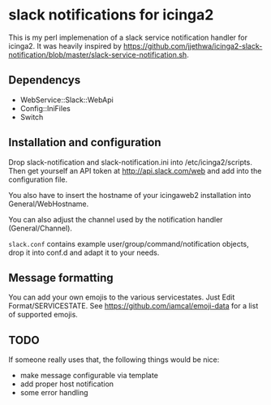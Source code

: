 slack notifications for icinga2
===============================

This is my perl implemenation of a slack service notification handler 
for icinga2. It was heavily inspired by
<https://github.com/jjethwa/icinga2-slack-notification/blob/master/slack-service-notification.sh>.

Dependencys
-----------

- WebService::Slack::WebApi
- Config::IniFiles
- Switch

Installation and configuration
------------------------------

Drop slack-notification and slack-notification.ini into /etc/icinga2/scripts. 
Then get yourself an API token at <http://api.slack.com/web> and add into the
configuration file.

You also have to insert the hostname of your icingaweb2 installation into
General/WebHostname. 

You can also adjust the channel used by the notification handler
(General/Channel).

`slack.conf` contains example user/group/command/notification objects, drop it
into conf.d and adapt it to your needs.  

Message formatting
------------------

You can add your own emojis to the various servicestates. Just Edit
Format/SERVICESTATE. See <https://github.com/iamcal/emoji-data> for a 
list of supported emojis.

TODO
----

If someone really uses that, the following things would be nice:

- make message configurable via template
- add proper host notification
- some error handling
 
